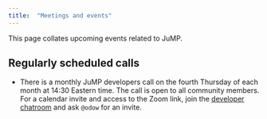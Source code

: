 ```yaml
---
title:  "Meetings and events"
---
```


This page collates upcoming events related to JuMP.

## Regularly scheduled calls

 * There is a monthly JuMP developers call on the fourth Thursday of each month
   at 14:30 Eastern time. The call is open to all community members. For a
   calendar invite and access to the Zoom link, join the [developer chatroom](/chatroom)
   and ask `@odow` for an invite.
